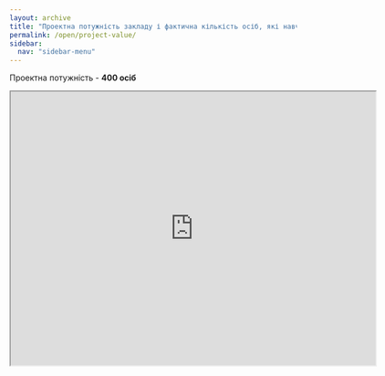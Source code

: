 ```yaml
---
layout: archive
title: "Проектна потужність закладу і фактична кількість осіб, які навчаються у закладі"
permalink: /open/project-value/
sidebar:
  nav: "sidebar-menu"
---
```


Проектна потужність - **400 осіб**
<iframe src="https://drive.google.com/file/d/1UxTzOqiutWO8GGr-AuuxLjvtoslNbKGz/preview" width="640" height="480"></iframe>
